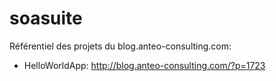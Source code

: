 soasuite
========

Référentiel des projets du blog.anteo-consulting.com:
- HelloWorldApp: http://blog.anteo-consulting.com/?p=1723
